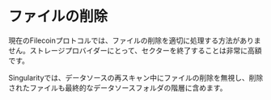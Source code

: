 # ファイルの削除

現在のFilecoinプロトコルでは、ファイルの削除を適切に処理する方法がありません。ストレージプロバイダーにとって、セクターを終了することは非常に高額です。

Singularityでは、データソースの再スキャン中にファイルの削除を無視し、削除されたファイルも最終的なデータソースフォルダの階層に含めます。